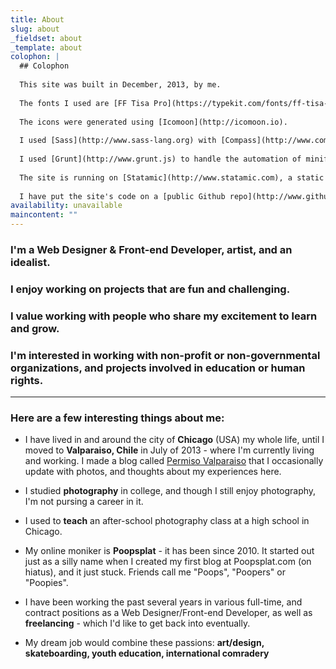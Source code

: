 ```yaml
---
title: About
slug: about
_fieldset: about
_template: about
colophon: |
  ## Colophon
  
  This site was built in December, 2013, by me.
  
  The fonts I used are [FF Tisa Pro](https://typekit.com/fonts/ff-tisa-web-pro) and [Europa](https://typekit.com/fonts/europa), and are hosted with [Typekit](https://typekit.com/).
  
  The icons were generated using [Icomoon](http://icomoon.io).
  
  I used [Sass](http://www.sass-lang.org) with [Compass](http://www.compass-style.org) to pre-process my css, and wrote the code in [Sublime Text 3](http://www.sublimetext.com).
  
  I used [Grunt](http://www.grunt.js) to handle the automation of minifying and concatenating my js files, and image compression.
  
  The site is running on [Statamic](http://www.statamic.com), a static site generator.
  
  I have put the site's code on a [public Github repo](http://www.github.com/poopsplat/mattsoria2014), so feel free to take a look, and make suggestions.
availability: unavailable
maincontent: ""
---
```

### I'm a Web Designer & Front-end Developer, artist, and an **idealist**.
### I enjoy working on projects that are **fun** and **challenging**.
### I value working with people who share my excitement to **learn** and **grow**.
### I'm interested in working with **non-profit** or **non-governmental organizations**, and projects involved in **education** or **human rights**.

---
### Here are a few interesting things about me:

- I have lived in and around the city of **Chicago** (USA) my whole life, until I moved to **Valparaiso, Chile** in July of 2013 - where I'm currently living and working. I made a blog called [Permiso Valparaiso](http://permisovalparaiso.com) that I occasionally update with photos, and thoughts about my experiences here.

- I studied **photography** in college, and though I still enjoy photography, I'm not pursing a career in it.

- I used to **teach** an after-school photography class at a high school in Chicago.

- My online moniker is **Poopsplat** - it has been since 2010. It started out just as a silly name when I created my first blog at Poopsplat.com (on hiatus), and it just stuck. Friends call me "Poops", "Poopers" or "Poopies".

- I have been working the past several years in various full-time, and contract positions as a Web Designer/Front-end Developer, as well as **freelancing** - which I'd like to get back into eventually.

- My dream job would combine these passions: **art/design, skateboarding, youth education, international comradery**